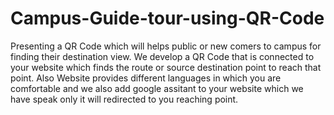 # Campus-Guide-tour-using-QR-Code
Presenting a QR Code which will helps public or new comers to campus for finding their destination view. 
We develop a QR Code that is connected to your website which finds the route or source destination point to reach 
that point. Also Website provides different languages in which you are comfortable and we also add google assitant 
to your website which we have speak only it will redirected to you reaching point.
